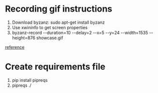 Recording gif instructions
==========================

1. Download byzanz: sudo apt-get install byzanz
2. Use xwininfo to get screen properties
3. byzanz-record --duration=10 --delay=2 --x=5 --y=24 --width=1535 --height=876 showcase.gif

[reference](https://askubuntu.com/questions/107726/how-to-create-animated-gif-images-of-a-screencast)

Create requirements file
========================

1. pip install pipreqs
2. pipreqs ./
